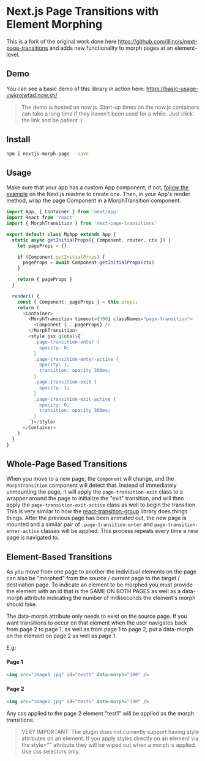# Next.js Page Transitions with Element Morphing

This is a fork of the original work done here https://github.com/illinois/next-page-transitions and adds new functionality to morph pages at an element-level.

## Demo

You can see a basic demo of this library in action here: https://basic-usage-uwkrojwfad.now.sh/

> The demo is hosted on now.js. Start-up times on the now.js containers can take a long time if they haven't been used for a while. Just click the link and be patient :)

## Install

```bash
npm i nextjs-morph-page --save
```

## Usage

Make sure that your app has a custom App component; if not, [follow the example](https://github.com/zeit/next.js#custom-app) on the Next.js readme to create one. Then, in your App's render method, wrap the page Component in a MorphTransition component.

```js
import App, { Container } from 'next/app'
import React from 'react'
import { MorphTransition } from 'next-page-transitions'

export default class MyApp extends App {
  static async getInitialProps({ Component, router, ctx }) {
    let pageProps = {}

    if (Component.getInitialProps) {
      pageProps = await Component.getInitialProps(ctx)
    }

    return { pageProps }
  }

  render() {
    const { Component, pageProps } = this.props;
    return (
      <Container>
        <MorphTransition timeout={300} classNames="page-transition">
          <Component {...pageProps} />
        </MorphTransition>
        <style jsx global>{`
          .page-transition-enter {
            opacity: 0;
          }
          .page-transition-enter-active {
            opacity: 1;
            transition: opacity 300ms;
          }
          .page-transition-exit {
            opacity: 1;
          }
          .page-transition-exit-active {
            opacity: 0;
            transition: opacity 300ms;
          }
        `}</style>
      </Container>
    )
  }
}
```

## Whole-Page Based Transitions

When you move to a new page, the `Component` will change, and the
`MorphTransition` component will detect that. Instead of immediately unmounting
the page, it will apply the `page-transition-exit` class to a wrapper around
the page to initialize the "exit" transition, and will then apply the
`page-transition-exit-active` class as well to begin the transition. This is
very similar to how the
[react-transition-group](https://github.com/reactjs/react-transition-group)
library does things things. After the previous page has been animated out,
the new page is mounted and a similar pair of `.page-transition-enter` and
`page-transition-enter-active` classes will be applied. This process repeats
every time a new page is navigated to.

## Element-Based Transitions

As you move from one page to another the individual elements on the page can
also be "morphed" from the source / current page to the target / destination
page. To indicate an element to be morphed you must provide the element with
an id that is the SAME ON BOTH PAGES as well as a data-morph attribute indicating
the number of milliseconds the element's morph should take.

The data-morph attribute only needs to exist on the source page. If you want
transitions to occur on that element when the user navigates back from page 2
to page 1, as well as from page 1 to page 2, put a data-morph on the element
on page 2 as well as page 1.

E.g:

#### Page 1

```html
<img src="image1.jpg" id="test1" data-morph="300" />
```

#### Page 2

```html
<img src="image2.jpg" id="test1" data-morph="300" />
```

Any css applied to the page 2 element "test1" will be applied as the morph transitions.

> VERY IMPORTANT: The plugin does not currently support having style attributes on an
element. If you apply styles directly on an element via the style="" attribute they will
be wiped out when a morph is applied. Use css selectors only.
